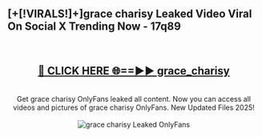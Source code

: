 <h2>[+[!VIRALS!]+]grace charisy Leaked Video Viral On Social X Trending Now - 17q89</h2>
<br>
<div align="center">
<h2><a href="https://libra.edu.pl?grace_charisy" rel="nofollow">🔴 CLICK HERE 🌐==►► grace_charisy</a></h2>
<br>
Get grace charisy OnlyFans leaked all content. Now you can access all videos and pictures of grace charisy OnlyFans. New Updated Files 2025!
<br>
<br>
<a href="https://libra.edu.pl?grace_charisy" rel="nofollow" data-target="animated-image.originalLink"><img src="https://i.ibb.co.com/WyWwxjT/player-gif2.gif" alt="grace charisy Leaked OnlyFans" style="max-width: 100%; display: inline-block;" data-target="animated-image.originalImage"></a>
</div>
<br>